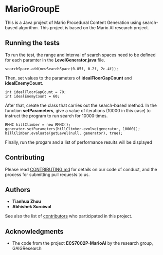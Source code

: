 
# MarioGroupE

This is a Java project of Mario Procedural Content Generation using search-based algorithm. This project is based on the Mario AI research project. 

## Running the tests

To run the test, the range and interval of search spaces need to be defined for each paramter in the **LevelGenerator.java** file. 

```
searchSpace.add(newSearchSpace(0.05f, 0.2f, 2e-4f));
```

Then, set values to the parameters of **idealFloorGapCount** and **idealEnemyCount**.

```
int idealFloorGapCount = 70;
int idealEnemyCount = 60;
```

After that, create the class that carries out the search-based method. In the function **setParameters**, give a value of iterations (10000 in this case) to instruct the program to run search for 10000 times.

```
RMHC hillClimber = new RMHC();
generator.setParameters(hillClimber.evolve(generator, 10000));
hillClimber.evaluate(getLevel(null, generator), true);
```

Finally, run the progam and a list of performance results will be displayed

## Contributing

Please read [CONTRIBUTING.md](https://gist.github.com/PurpleBooth/b24679402957c63ec426) for details on our code of conduct, and the process for submitting pull requests to us.

## Authors

* **Tianhua Zhou**
* **Abhishek Suroiwal**

See also the list of [contributors](https://github.com/your/project/contributors) who participated in this project.

## Acknowledgments

* The code from the project **ECS7002P-MarioAI** by the research group, GAIGResearch
